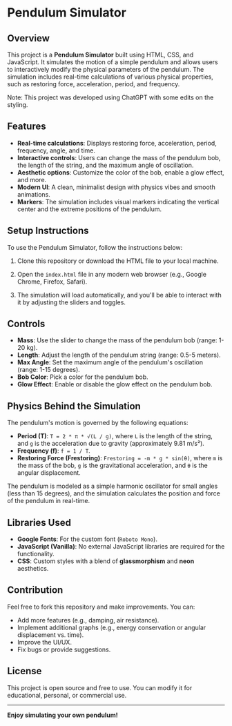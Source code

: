 # Pendulum Simulator

## Overview
This project is a **Pendulum Simulator** built using HTML, CSS, and JavaScript. It simulates the motion of a simple pendulum and allows users to interactively modify the physical parameters of the pendulum. The simulation includes real-time calculations of various physical properties, such as restoring force, acceleration, period, and frequency.

Note: This project was developed using ChatGPT with some edits on the styling. 

## Features
- **Real-time calculations**: Displays restoring force, acceleration, period, frequency, angle, and time.
- **Interactive controls**: Users can change the mass of the pendulum bob, the length of the string, and the maximum angle of oscillation.
- **Aesthetic options**: Customize the color of the bob, enable a glow effect, and more.
- **Modern UI**: A clean, minimalist design with physics vibes and smooth animations.
- **Markers**: The simulation includes visual markers indicating the vertical center and the extreme positions of the pendulum.

## Setup Instructions
To use the Pendulum Simulator, follow the instructions below:

1. Clone this repository or download the HTML file to your local machine.

2. Open the `index.html` file in any modern web browser (e.g., Google Chrome, Firefox, Safari).

3. The simulation will load automatically, and you'll be able to interact with it by adjusting the sliders and toggles.

## Controls
- **Mass**: Use the slider to change the mass of the pendulum bob (range: 1-20 kg).
- **Length**: Adjust the length of the pendulum string (range: 0.5-5 meters).
- **Max Angle**: Set the maximum angle of the pendulum's oscillation (range: 1-15 degrees).
- **Bob Color**: Pick a color for the pendulum bob.
- **Glow Effect**: Enable or disable the glow effect on the pendulum bob.

## Physics Behind the Simulation
The pendulum's motion is governed by the following equations:
- **Period (T)**: `T = 2 * π * √(L / g)`, where `L` is the length of the string, and `g` is the acceleration due to gravity (approximately 9.81 m/s²).
- **Frequency (f)**: `f = 1 / T`.
- **Restoring Force (Frestoring)**: `Frestoring = -m * g * sin(θ)`, where `m` is the mass of the bob, `g` is the gravitational acceleration, and `θ` is the angular displacement.

The pendulum is modeled as a simple harmonic oscillator for small angles (less than 15 degrees), and the simulation calculates the position and force of the pendulum in real-time.

## Libraries Used
- **Google Fonts**: For the custom font (`Roboto Mono`).
- **JavaScript (Vanilla)**: No external JavaScript libraries are required for the functionality.
- **CSS**: Custom styles with a blend of **glassmorphism** and **neon** aesthetics.

## Contribution
Feel free to fork this repository and make improvements. You can:
- Add more features (e.g., damping, air resistance).
- Implement additional graphs (e.g., energy conservation or angular displacement vs. time).
- Improve the UI/UX.
- Fix bugs or provide suggestions.

## License
This project is open source and free to use. You can modify it for educational, personal, or commercial use.

---

**Enjoy simulating your own pendulum!**
